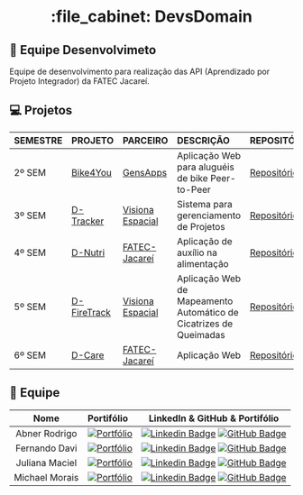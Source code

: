<h1 align="center">:file_cabinet: DevsDomain</h1>

## :memo: Equipe Desenvolvimeto
Equipe de desenvolvimento para realização das API (Aprendizado por Projeto Integrador) da FATEC Jacareí.

<span id="equipe">

## :computer: Projetos
<div align="center">

| SEMESTRE   | PROJETO                                                                   | PARCEIRO                                   | DESCRIÇÃO                                                    | REPOSITÓRIO                                                                                                    |
| :-------   | :------------------------------------------------------------------------------------------ | :----------------------------------------- | :----------------------------------------------------------- | :------------------------------------------------------------------------------------------------------------ |
| 2º SEM     | [Bike4You](https://github.com/DevsDomain/Bike4you)                        | [GensApps]()                               | Aplicação Web para aluguéis de bike Peer-to-Peer              | [Repositório](https://github.com/DevsDomain/Bike4you)                                                          |
| 3º SEM     | [D-Tracker](https://github.com/DevsDomain/D-Traker)                       | [Visiona Espacial](https://visionaespacial.com/) | Sistema para gerenciamento de Projetos                         | [Repositório](https://github.com/DevsDomain/D-Traker)                                                           |
| 4º SEM   | [D-Nutri](https://github.com/DevsDomain/D-Nutri)                          | [FATEC-Jacareí](https://fatecjacarei.cps.sp.gov.br/) | Aplicação de auxílio na alimentação                           | [Repositório](https://github.com/DevsDomain/D-Nutri)                                                            |
| 5º SEM   | [D-FireTrack](https://github.com/DevsDomain/D-FireTrack)                          | [Visiona Espacial](https://visionaespacial.com/) | Aplicação Web de Mapeamento Automático de Cicatrizes de Queimadas                           | [Repositório](https://github.com/DevsDomain/D-FireTrack)                                                            |
| 6º SEM   | [D-Care](https://github.com/DevsDomain)                          | [FATEC-Jacareí](https://fatecjacarei.cps.sp.gov.br/)  | Aplicação Web | [Repositório](https://github.com/DevsDomain)       
</div>


## :busts_in_silhouette: Equipe

|    Nome    | Portifólio                           |                                                                                                                                                      LinkedIn & GitHub & Portifólio                                                                                                                                                     |
| :-----------: | :----------------------------- | :-------------------------------------------------------------------------------------------------------------------------------------------------------------------------------------------------------------------------------------------------------------------------------------------------------------------------: |
| Abner Rodrigo |  [![Portfólio](https://img.shields.io/badge/Portfólio-000000?style=for-the-badge&logo=About.me&logoColor=white)](#)       |   [![Linkedin Badge](https://img.shields.io/badge/Linkedin-blue?style=flat-square&logo=Linkedin&logoColor=white)](https://www.linkedin.com/in/abnercosta97) [![GitHub Badge](https://img.shields.io/badge/GitHub-111217?style=flat-square&logo=github&logoColor=white)](https://github.com/abnercosta97)   |                             |
| Fernando Davi |   [![Portfólio](https://img.shields.io/badge/Portfólio-000000?style=for-the-badge&logo=About.me&logoColor=white)](https://fnddavi.github.io/FernandoDavi/)     |        [![Linkedin Badge](https://img.shields.io/badge/Linkedin-blue?style=flat-square&logo=Linkedin&logoColor=white)](https://www.linkedin.com/in/fernando-davi-492842276) [![GitHub Badge](https://img.shields.io/badge/GitHub-111217?style=flat-square&logo=github&logoColor=white)](https://github.com/fnddavi)         |
|   Juliana Maciel    | [![Portfólio](https://img.shields.io/badge/Portfólio-000000?style=for-the-badge&logo=About.me&logoColor=white)](#)      |   [![Linkedin Badge](https://img.shields.io/badge/Linkedin-blue?style=flat-square&logo=Linkedin&logoColor=white)](https://www.linkedin.com/in/juliana-maciel-manso) [![GitHub Badge](https://img.shields.io/badge/GitHub-111217?style=flat-square&logo=github&logoColor=white)](https://github.com/Jummanso)  
| Michael Morais |[![Portfólio](https://img.shields.io/badge/Portfólio-000000?style=for-the-badge&logo=About.me&logoColor=white)](https://itsmorais.github.io/portfolio_fatec/)     | [![Linkedin Badge](https://img.shields.io/badge/Linkedin-blue?style=flat-square&logo=Linkedin&logoColor=white)](https://www.linkedin.com/in/michael-morais22/) [![GitHub Badge](https://img.shields.io/badge/GitHub-111217?style=flat-square&logo=github&logoColor=white)](https://github.com/itsmorais)                                               |


